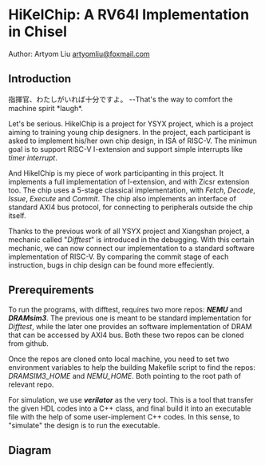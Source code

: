 # HiKelChip: A RV64I Implementation in Chisel

Author: Artyom Liu <artyomliu@foxmail.com>

## Introduction

指揮官、わたしがいれば十分ですよ。 --That's the way to comfort the machine spirit \*laugh\*.

Let's be serious. HikelChip is a project for YSYX project, which is a project aiming 
to training young chip designers. In the project, each participant is asked to implement 
his/her own chip design, in ISA of RISC-V. The minimun goal is to support RISC-V I-extension 
and support simple interrupts like _timer interrupt_. 

And HikelChip is my piece of work participanting in this project. It implements a full 
implementation of I-extension, and with Zicsr extension too. The chip uses a 5-stage classical 
implementation, with _Fetch_, _Decode_, _Issue_, _Execute_ and _Commit_. The chip also 
implements an interface of standard AXI4 bus protocol, for connecting to peripherals outside 
the chip itself. 

Thanks to the previous work of all YSYX project and Xiangshan project, a mechanic called 
"_Difftest_" is introduced in the debugging. With this certain mechanic, we can now connect 
our implementation to a standard software implementation of RISC-V. By comparing the commit 
stage of each instruction, bugs in chip design can be found more effeciently. 

## Prerequirements

To run the programs, with difftest, requires two more repos: ***NEMU*** and ***DRAMsim3***. The 
previous one is meant to be standard implementation for _Difftest_, while the later one provides 
an software implementation of DRAM that can be accessed by AXI4 bus. Both these two repos can be 
cloned from github. 

Once the repos are cloned onto local machine, you need to set two environment variables to help 
the building Makefile script to find the repos: _DRAMSIM3\_HOME_ and _NEMU\_HOME_. Both pointing 
to the root path of relevant repo. 

For simulation, we use ***verilator*** as the very tool. This is a tool that transfer the given 
HDL codes into a C++ class, and final build it into an executable file with the help of some 
user-implement C++ codes. In this sense, to "simulate" the design is to run the executable. 

## Diagram